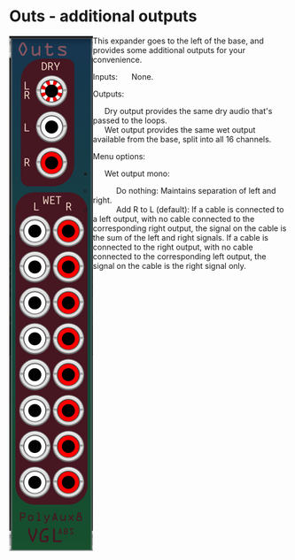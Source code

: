 # Outs - additional outputs

<img src="Outs.png" align="left">

This expander goes to the left of the base, and provides some additional outputs for your convenience.

Inputs:
&ensp;&ensp;&ensp;None.

Outputs: 
<dl><dd>&ensp;&ensp;&ensp;Dry output provides the same dry audio that's passed to the loops.
<br>&ensp;&ensp;&ensp;Wet output provides the same wet output available from the base, split into all 16 channels.</dd></dl>  

Menu options:
<ul><li>&ensp;&ensp;&ensp;Wet output mono:</li>
<ul><li>&ensp;&ensp;&ensp;&ensp;&ensp;&ensp;Do nothing: Maintains separation of left and right.</li>
<li>&ensp;&ensp;&ensp;&ensp;&ensp;&ensp;Add R to L (default): If a cable is connected to a left output, with no cable connected to the corresponding right output, the signal on the cable is the sum of the left and right signals.  
	  If a cable is connected to the right output, with no cable connected to the corresponding left output, the signal on the cable is the right signal only.</li>

